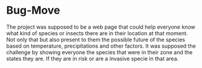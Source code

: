 # Bug-Move
The project was supposed to be a web page that could help everyone know what kind of species or insects there are in their location at that moment. Not only that but also present to them the possible future of the species based on temperature, precipitations and other factors. 
It was supposed the challenge by showing everyone the species that were in their zone and the states they are. If they are in risk or are a invasive specie in that area.
